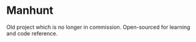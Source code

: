 # Manhunt
Old project which is no longer in commission. Open-sourced for learning and code reference.
